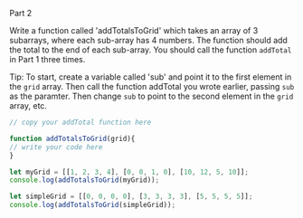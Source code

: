 Part 2

Write a function called 'addTotalsToGrid' which takes an array of 3 subarrays, where each sub-array has 4 numbers. The function should add the total to the end of each sub-array. You should call the function `addTotal` in Part 1 three times.

Tip: To start, create a variable called 'sub' and point it to the first element in the `grid` array.  Then call the function addTotal you wrote earlier, passing `sub` as the paramter.   Then change `sub` to point to the second element in the `grid` array, etc.

```js
// copy your addTotal function here

function addTotalsToGrid(grid){
// write your code here
}

let myGrid = [[1, 2, 3, 4], [0, 0, 1, 0], [10, 12, 5, 10]];
console.log(addTotalsToGrid(myGrid));

let simpleGrid = [[0, 0, 0, 0], [3, 3, 3, 3], [5, 5, 5, 5]];
console.log(addTotalsToGrid(simpleGrid));


```
